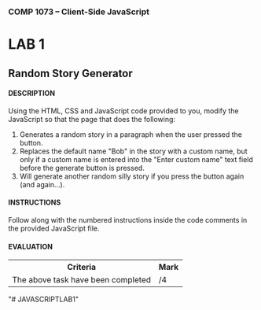 ### COMP 1073 – Client-Side JavaScript

# LAB 1
## Random Story Generator

#### DESCRIPTION
Using the HTML, CSS and JavaScript code provided to you, modify the JavaScript so that the page that does the following:
1. Generates a random story in a paragraph when the user pressed the button.
2. Replaces the default name "Bob" in the story with a custom name, but only if a custom name is entered into the "Enter custom name" text field before the generate button is pressed. 
3. Will generate another random silly story if you press the button again (and again...).

#### INSTRUCTIONS
Follow along with the numbered instructions inside the code comments in the provided JavaScript file.

#### EVALUATION
<table>
  <tr>
    <th><b>Criteria</b></th>
    <th><b>Mark</b></th>
  </tr>
  <tr>
    <td>The above task have been completed</td>
    <td>/4</td>
  </tr>
</table>

"# JAVASCRIPTLAB1" 
